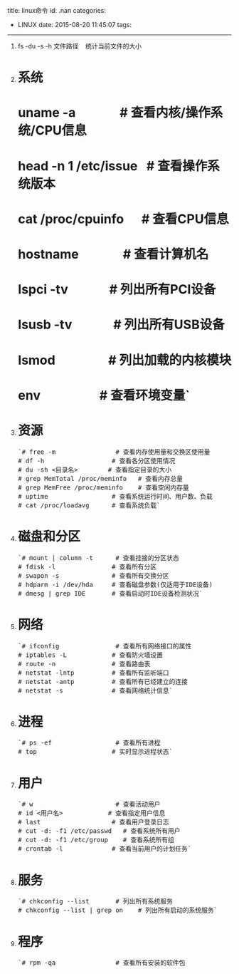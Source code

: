 title: linux命令
id: .nan
categories:
  - LINUX
date: 2015-08-20 11:45:07
tags:
---

1.  fs -du -s -h 文件路径    统计当前文件的大小

2.  # 系统

    # uname -a               # 查看内核/操作系统/CPU信息
    # head -n 1 /etc/issue   # 查看操作系统版本
    # cat /proc/cpuinfo      # 查看CPU信息
    # hostname               # 查看计算机名
    # lspci -tv              # 列出所有PCI设备
    # lsusb -tv              # 列出所有USB设备
    # lsmod                  # 列出加载的内核模块
    # env                    # 查看环境变量`</pre>
3.  # 资源
    <pre>`# free -m                # 查看内存使用量和交换区使用量
    # df -h                  # 查看各分区使用情况
    # du -sh &lt;目录名&gt;        # 查看指定目录的大小
    # grep MemTotal /proc/meminfo   # 查看内存总量
    # grep MemFree /proc/meminfo    # 查看空闲内存量
    # uptime                 # 查看系统运行时间、用户数、负载
    # cat /proc/loadavg      # 查看系统负载`</pre>
4.  # 磁盘和分区
    <pre>`# mount | column -t      # 查看挂接的分区状态
    # fdisk -l               # 查看所有分区
    # swapon -s              # 查看所有交换分区
    # hdparm -i /dev/hda     # 查看磁盘参数(仅适用于IDE设备)
    # dmesg | grep IDE       # 查看启动时IDE设备检测状况`</pre>
5.  # 网络
    <pre>`# ifconfig               # 查看所有网络接口的属性
    # iptables -L            # 查看防火墙设置
    # route -n               # 查看路由表
    # netstat -lntp          # 查看所有监听端口
    # netstat -antp          # 查看所有已经建立的连接
    # netstat -s             # 查看网络统计信息`</pre>
6.  # 进程
    <pre>`# ps -ef                 # 查看所有进程
    # top                    # 实时显示进程状态`</pre>
7.  # 用户
    <pre>`# w                      # 查看活动用户
    # id &lt;用户名&gt;            # 查看指定用户信息
    # last                   # 查看用户登录日志
    # cut -d: -f1 /etc/passwd   # 查看系统所有用户
    # cut -d: -f1 /etc/group    # 查看系统所有组
    # crontab -l             # 查看当前用户的计划任务`</pre>
8.  # 服务
    <pre>`# chkconfig --list       # 列出所有系统服务
    # chkconfig --list | grep on    # 列出所有启动的系统服务`</pre>
9.  # 程序
    <pre>`# rpm -qa                # 查看所有安装的软件包

&nbsp;
